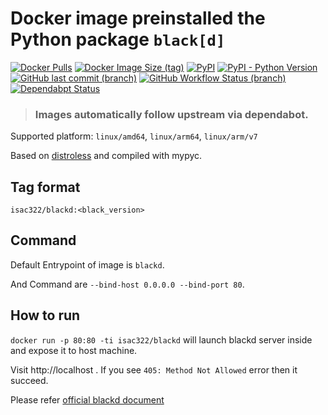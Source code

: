 # Docker image preinstalled the Python package `black[d]`

[1]: https://hub.docker.com/r/isac322/blackd
[2]: https://pypi.org/project/black/
[3]: https://github.com/isac322/docker_image_blackd

[![Docker Pulls](https://img.shields.io/docker/pulls/isac322/blackd?logo=docker&style=flat-square)][1]
[![Docker Image Size (tag)](https://img.shields.io/docker/image-size/isac322/blackd?logo=docker&style=flat-square)][1]
[![PyPI](https://img.shields.io/pypi/v/black?label=black&logo=python&style=flat-square)][2]
[![PyPI - Python Version](https://img.shields.io/pypi/pyversions/black?logo=python&style=flat-square)][2]
[![GitHub last commit (branch)](https://img.shields.io/github/last-commit/isac322/docker_image_blackd/master?logo=github&style=flat-square)][3]
[![GitHub Workflow Status (branch)](https://img.shields.io/github/workflow/status/isac322/docker_image_blackd/publish?logo=github&style=flat-square)][3]
[![Dependabpt Status](https://flat.badgen.net/github/dependabot/isac322/docker_image_blackd?icon=github)][3]

> ### Images automatically follow upstream via dependabot.

Supported platform: `linux/amd64`, `linux/arm64`, `linux/arm/v7`

Based on [distroless](https://github.com/GoogleContainerTools/distroless) and compiled with mypyc.

## Tag format

`isac322/blackd:<black_version>`

## Command

Default Entrypoint of image is `blackd`.

And Command are `--bind-host 0.0.0.0 --bind-port 80`.

## How to run

`docker run -p 80:80 -ti isac322/blackd` will launch blackd server inside and expose it to host machine.

Visit http://localhost . If you see `405: Method Not Allowed` error then it succeed.

Please refer [official blackd document](https://github.com/psf/black#blackd)
